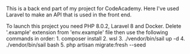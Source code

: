 This is a back end part of my project for CodeAcademy. Here I've used Laravel to make an API that is used in the front end.    

To launch this project you need PHP 8.0.2, Laravel 8 and Docker. 
Delete '.example' extension from 'env.example' file then use the following commands in order:
    1. composer install
    2. wsl
    3. ./vendor/bin/sail up -d
    4. ./vendor/bin/sail bash
    5. php artisan migrate:fresh --seed